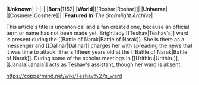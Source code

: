 |**Unknown**|
|-|-|
|**Born**|1152|
|**World**|[[Roshar\|Roshar]]|
|**Universe**|[[Cosmere\|Cosmere]]|
|**Featured In**|*The Stormlight Archive*|

This article's title is uncanonical and a fan created one, because an official term or name has not been made yet.
Brightlady [[Teshav\|Teshav's]] ward is present during the [[Battle of Narak\|Battle of Narak]]. She is there as a messenger and [[Dalinar\|Dalinar]] charges her with spreading the news that it was time to attack.
She is fifteen years old at the [[Battle of Narak\|Battle of Narak]].
During some of the scholar meetings in [[Urithiru\|Urithiru]], [[Janala\|Janala]] acts as Teshav's assistant, though her ward is absent.



https://coppermind.net/wiki/Teshav%27s_ward